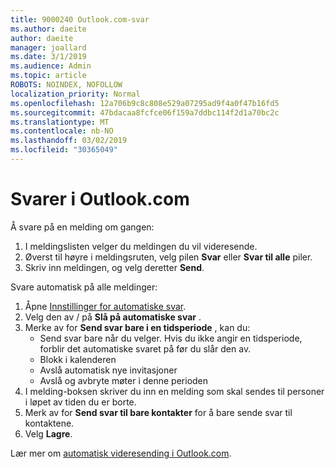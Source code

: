 ```yaml
---
title: 9000240 Outlook.com-svar
ms.author: daeite
author: daeite
manager: joallard
ms.date: 3/1/2019
ms.audience: Admin
ms.topic: article
ROBOTS: NOINDEX, NOFOLLOW
localization_priority: Normal
ms.openlocfilehash: 12a706b9c8c808e529a07295ad9f4a0f47b16fd5
ms.sourcegitcommit: 47bdacaa8fcfce06f159a7ddbc114f2d1a70bc2c
ms.translationtype: MT
ms.contentlocale: nb-NO
ms.lasthandoff: 03/02/2019
ms.locfileid: "30365049"
---
```

# <a name="replying-in-outlookcom"></a>Svarer i Outlook.com

Å svare på en melding om gangen:

1. I meldingslisten velger du meldingen du vil videresende.
2. Øverst til høyre i meldingsruten, velg pilen **Svar** eller **Svar til alle** piler.
3. Skriv inn meldingen, og velg deretter **Send**.

Svare automatisk på alle meldinger:

1. Åpne [Innstillinger for automatiske svar](https://outlook.live.com/mail/options/mail/automaticReplies/automaticRepliesOption).
2. Velg den av / på **Slå på automatiske svar** .
3. Merke av for **Send svar bare i en tidsperiode** , kan du:
    - Send svar bare når du velger. Hvis du ikke angir en tidsperiode, forblir det automatiske svaret på før du slår den av.
    - Blokk i kalenderen
    - Avslå automatisk nye invitasjoner
    - Avslå og avbryte møter i denne perioden
4. I melding-boksen skriver du inn en melding som skal sendes til personer i løpet av tiden du er borte.
5. Merk av for **Send svar til bare kontakter** for å bare sende svar til kontaktene.
6. Velg **Lagre**.

Lær mer om [automatisk videresending i Outlook.com](https://support.office.com/article/14614626-9855-48dc-a986-dec81d07b1a0).